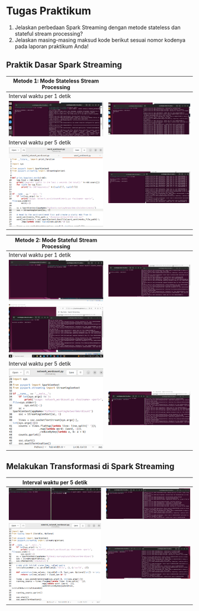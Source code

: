 # Tugas Praktikum
1. Jelaskan perbedaan Spark Streaming dengan metode stateless dan stateful stream processing?
2. Jelaskan masing-masing maksud kode berikut sesuai nomor kodenya pada laporan praktikum Anda!

## Praktik Dasar Spark Streaming

| Metode 1: Mode Stateless Stream Processing      |     |
|------------------------------------------------|-----|
| Interval waktu per 1 detik                      |     |
| <img src="01_stateless/1.png" alt="Gambar 1" width="400"> | <img src="01_stateless/2.png" alt="Gambar 2" width="400"> |
| Interval waktu per 5 detik                      |     |
| <img src="01_stateless/3.png" alt="Gambar 3" width="400"> | <img src="01_stateless/4.png" alt="Gambar 4" width="400"> |

| Metode 2: Mode Stateful Stream Processing       |     |
|------------------------------------------------|-----|
| Interval waktu per 1 detik                      |     |
| <img src="02_stateful/4.png" alt="Gambar 4" width="400"> | <img src="02_stateful/5.png" alt="Gambar 5" width="400"> |
| <img src="02_stateful/6.png" alt="Gambar 6" width="400"> |     |
| Interval waktu per 5 detik                      |     |
| <img src="02_stateful/7.png" alt="Gambar 7" width="400"> | <img src="02_stateful/8.png" alt="Gambar 8" width="400"> |

## Melakukan Transformasi di Spark Streaming

| Interval waktu per 5 detik                      |     |
|------------------------------------------------|-----|
| <img src="03_transformasi_word_sentiment/1.png" alt="Gambar 1" width="400"> | <img src="03_transformasi_word_sentiment/2.png" alt="Gambar 2" width="400"> |
| <img src="03_transformasi_word_sentiment/3.png" alt="Gambar 3" width="400"> | <img src="03_transformasi_word_sentiment/4.png" alt="Gambar 4" width="400"> |
